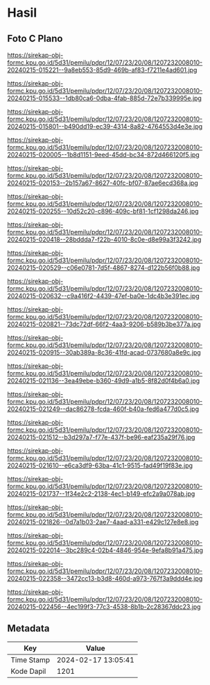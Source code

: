 # Hasil

## Foto C Plano

https://sirekap-obj-formc.kpu.go.id/5d31/pemilu/pdpr/12/07/23/20/08/1207232008010-20240215-015221--9a8eb553-85d9-469b-af83-f7211e4ad601.jpg

https://sirekap-obj-formc.kpu.go.id/5d31/pemilu/pdpr/12/07/23/20/08/1207232008010-20240215-015533--1db80ca6-0dba-4fab-885d-72e7b339995e.jpg

https://sirekap-obj-formc.kpu.go.id/5d31/pemilu/pdpr/12/07/23/20/08/1207232008010-20240215-015801--b490dd19-ec39-4314-8a82-4764553d4e3e.jpg

https://sirekap-obj-formc.kpu.go.id/5d31/pemilu/pdpr/12/07/23/20/08/1207232008010-20240215-020005--1b8d1151-9eed-45dd-bc34-872d466120f5.jpg

https://sirekap-obj-formc.kpu.go.id/5d31/pemilu/pdpr/12/07/23/20/08/1207232008010-20240215-020153--2b157a67-8627-40fc-bf07-87ae6ecd368a.jpg

https://sirekap-obj-formc.kpu.go.id/5d31/pemilu/pdpr/12/07/23/20/08/1207232008010-20240215-020255--10d52c20-c896-409c-bf81-1cf1298da246.jpg

https://sirekap-obj-formc.kpu.go.id/5d31/pemilu/pdpr/12/07/23/20/08/1207232008010-20240215-020418--28bddda7-f22b-4010-8c0e-d8e99a3f3242.jpg

https://sirekap-obj-formc.kpu.go.id/5d31/pemilu/pdpr/12/07/23/20/08/1207232008010-20240215-020529--c06e0781-7d5f-4867-8274-d122b56f0b88.jpg

https://sirekap-obj-formc.kpu.go.id/5d31/pemilu/pdpr/12/07/23/20/08/1207232008010-20240215-020632--c9a416f2-4439-47ef-ba0e-1dc4b3e391ec.jpg

https://sirekap-obj-formc.kpu.go.id/5d31/pemilu/pdpr/12/07/23/20/08/1207232008010-20240215-020821--73dc72df-66f2-4aa3-9206-b589b3be377a.jpg

https://sirekap-obj-formc.kpu.go.id/5d31/pemilu/pdpr/12/07/23/20/08/1207232008010-20240215-020915--30ab389a-8c36-41fd-acad-0737680a8e9c.jpg

https://sirekap-obj-formc.kpu.go.id/5d31/pemilu/pdpr/12/07/23/20/08/1207232008010-20240215-021136--3ea49ebe-b360-49d9-a1b5-8f82d0f4b6a0.jpg

https://sirekap-obj-formc.kpu.go.id/5d31/pemilu/pdpr/12/07/23/20/08/1207232008010-20240215-021249--dac86278-fcda-460f-b40a-fed6a477d0c5.jpg

https://sirekap-obj-formc.kpu.go.id/5d31/pemilu/pdpr/12/07/23/20/08/1207232008010-20240215-021512--b3d297a7-f77e-437f-be96-eaf235a29f76.jpg

https://sirekap-obj-formc.kpu.go.id/5d31/pemilu/pdpr/12/07/23/20/08/1207232008010-20240215-021610--e6ca3df9-63ba-41c1-9515-fad49f19f83e.jpg

https://sirekap-obj-formc.kpu.go.id/5d31/pemilu/pdpr/12/07/23/20/08/1207232008010-20240215-021737--1f34e2c2-2138-4ec1-b149-efc2a9a078ab.jpg

https://sirekap-obj-formc.kpu.go.id/5d31/pemilu/pdpr/12/07/23/20/08/1207232008010-20240215-021826--0d7a1b03-2ae7-4aad-a331-e429c127e8e8.jpg

https://sirekap-obj-formc.kpu.go.id/5d31/pemilu/pdpr/12/07/23/20/08/1207232008010-20240215-022014--3bc289c4-02b4-4846-954e-9efa8b91a475.jpg

https://sirekap-obj-formc.kpu.go.id/5d31/pemilu/pdpr/12/07/23/20/08/1207232008010-20240215-022358--3472cc13-b3d8-460d-a973-767f3a9ddd4e.jpg

https://sirekap-obj-formc.kpu.go.id/5d31/pemilu/pdpr/12/07/23/20/08/1207232008010-20240215-022456--4ec199f3-77c3-4538-8b1b-2c28367ddc23.jpg


## Metadata

| Key        | Value               |
| ---------- | ------------------- |
| Time Stamp | 2024-02-17 13:05:41 |
| Kode Dapil | 1201                |



